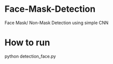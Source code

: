 # Face-Mask-Detection
Face Mask/ Non-Mask Detection using simple CNN


# How to run
python detection_face.py
